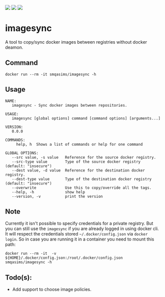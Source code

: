 <p align="left">
    <a href="https://hub.docker.com/r/smqasims/imagesync/builds" alt="Build">
        <img src="https://img.shields.io/docker/cloud/build/smqasims/imagesync.svg" /></a>
    <a href="https://hub.docker.com/r/smqasims/imagesync" alt="Pulls">
        <img src="https://img.shields.io/docker/pulls/smqasims/imagesync.svg" /></a>
    <a href="https://mqasimsarfraz.github.io/" alt="Maintained">
        <img src="https://img.shields.io/maintenance/yes/2020.svg" /></a>
        
</p>

# imagesync
A tool to copy/sync docker images between registries without docker deamon.
## Command
```
docker run --rm -it smqasims/imagesync -h
```
## Usage
```
NAME:
   imagesync - Sync docker images between repositories.

USAGE:
   imagesync [global options] command [command options] [arguments...]

VERSION:
   0.0.0

COMMANDS:
     help, h  Shows a list of commands or help for one command

GLOBAL OPTIONS:
   --src value, -s value   Reference for the source docker registry.
   --src-type value        Type of the source docker registry (default: "insecure")
   --dest value, -d value  Reference for the destination docker registry.
   --dest-type value       Type of the destination docker registry (default: "insecure")
   --overwrite             Use this to copy/override all the tags.
   --help, -h              show help
   --version, -v           print the version

```
## Note
Currently it isn't possible to specify credentials for a private registry. But you can still use the `imagesync` if you are already logged in using docker cli. It will respect the credentials stored `~/.docker/config.json` via `docker login`. So in case you are running it in a container you need to mount this path:
```
docker run --rm -it  -v ${HOME}/.docker/config.json:/root/.docker/config.json  smqasims/imagesync -h
```
## Todo(s):
- Add support to choose image policies.
